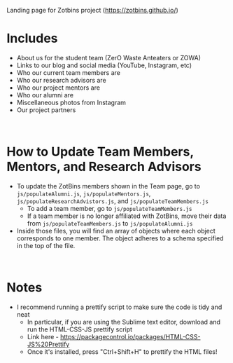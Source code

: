 Landing page for Zotbins project (https://zotbins.github.io/)

# Includes
  - About us for the student team (ZerO Waste Anteaters or ZOWA)
  - Links to our blog and social media (YouTube, Instagram, etc)
  - Who our current team members are
  - Who our research advisors are
  - Who our project mentors are
  - Who our alumni are
  - Miscellaneous photos from Instagram
  - Our project partners

<br />

# How to Update Team Members, Mentors, and Research Advisors
- To update the ZotBins members shown in the Team page, go to `js/populateAlumni.js`, `js/populateMentors.js`, `js/populateResearchAdvistors.js`, and `js/populateTeamMembers.js`
    - To add a team member, go to `js/populateTeamMembers.js`
    - If a team member is no longer affiliated with ZotBins, move their data from `js/populateTeamMembers.js` to `js/populateAlumni.js`
- Inside those files, you will find an array of objects where each object corresponds to one member. The object adheres to a schema specified in the top of the file.

<br />

# Notes
  - I recommend running a prettify script to make sure the code is tidy and neat
    - In particular, if you are using the Sublime text editor, download and run the HTML-CSS-JS prettify script
    - Link here - https://packagecontrol.io/packages/HTML-CSS-JS%20Prettify
    - Once it's installed, press "Ctrl+Shift+H" to prettify the HTML files!
